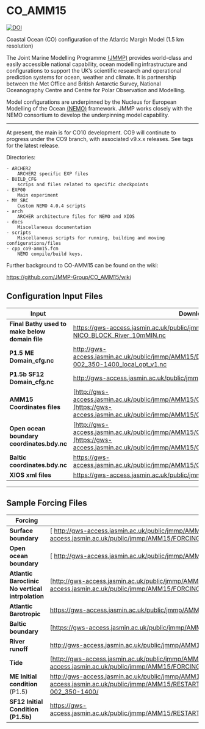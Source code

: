 # CO_AMM15
[![DOI](https://zenodo.org/badge/DOI/10.5281/zenodo.8171688.svg)](https://doi.org/10.5281/zenodo.8171688)

Coastal Ocean (CO) configuration of the Atlantic Margin Model (1.5 km resolution)

The Joint Marine Modelling Programme [(JMMP)](https://www.metoffice.gov.uk/research/approach/collaboration/joint-marine-modelling-programme) provides world-class and easily accessible national capability, ocean modelling infrastructure and configurations to support the UK’s scientific research and operational prediction systems for ocean, weather and climate. It is partnership between the Met Office and British Antarctic Survey, National Oceanography Centre and Centre for Polar Observation and Modelling.

Model configurations are underpinned by the Nucleus for European Modelling of the Ocean [(NEMO)](https://www.nemo-ocean.eu) framework. JMMP works closely with the NEMO consortium to develop the underpinning model capability. 

---

At present, the main is for CO10 development. CO9 will continute to progress under the CO9 branch, with associated v9.x.x releases. See tags for the latest release.

Directories:

    - ARCHER2
        ARCHER2 specific EXP files
    - BUILD_CFG
        scrips and files related to specific checkpoints
	- EXP00
		Main experiment
	- MY_SRC
		Custom NEMO 4.0.4 scripts
	- arch
		ARCHER architecture files for NEMO and XIOS
    - docs
        Miscellaneous documentation
	- scripts
		Miscellaneous scripts for running, building and moving configurations/files
	- cpp_co9-amm15.fcm
		NEMO compile/build keys.

Further background to CO-AMM15 can be found on the wiki:

https://github.com/JMMP-Group/CO_AMM15/wiki

## Configuration Input Files

|  **Input** | **Download Location** |
|-------------- | -------------- |
| **Final Bathy used to make below domain file** | https://gws-access.jasmin.ac.uk/public/jmmp/AMM15/AMM15_BATHY/G-E-G-NICO_BLOCK_River_10mMIN.nc |
| **P1.5**  **ME** **Domain_cfg.nc** | http://gws-access.jasmin.ac.uk/public/jmmp/AMM15/DOMAIN_CFG/domain_cfg_sig9_itr3_MEs_01-002_350-1400_local_opt_v1.nc	 |
| **P1.5b** **SF12** **Domain_cfg.nc** | http://gws-access.jasmin.ac.uk/public/jmmp/AMM15/DOMAIN_CFG/GEG_SF12.nc	 |
| **AMM15 Coordinates files** | [http://gws-access.jasmin.ac.uk/public/jmmp/AMM15/COORDINATES/amm15.coordinates.nc](https://gws-access.jasmin.ac.uk/public/jmmp/AMM15/COORDINATES/amm15.coordinates.nc)	 |
| **Open ocean boundary coordinates.bdy.nc** | [http://gws-access.jasmin.ac.uk/public/jmmp/AMM15/COORDINATES/amm15.bdy.coordinates.rim15.nc](https://gws-access.jasmin.ac.uk/public/jmmp/AMM15/COORDINATES/amm15.bdy.coordinates.rim15.nc)	 |
| **Baltic coordinates.bdy.nc** | https://gws-access.jasmin.ac.uk/public/jmmp/AMM15/COORDINATES/amm15.baltic.bdy.coordinates.nc |
| **XIOS xml files** | https://gws-access.jasmin.ac.uk/public/jmmp/AMM15/XML/ |
---

## Sample Forcing Files

| **Forcing** | **Download Location** |
|-------------- | ------------------|
| **Surface boundary** |[ http://gws-access.jasmin.ac.uk/public/jmmp/AMM15/FORCING/SBC/ERA5/](https://gws-access.jasmin.ac.uk/public/jmmp/AMM15/FORCING/SBC/ERA5/) |
| **Open ocean boundary** |[ http://gws-access.jasmin.ac.uk/public/jmmp/AMM15/FORCING/BDY/](https://gws-access.jasmin.ac.uk/public/jmmp/AMM15/FORCING/BDY/) |
| **Atlantic Baroclinic No vertical intrpolation** | [http://gws-access.jasmin.ac.uk/public/jmmp/AMM15/FORCING/BDY/EXPER_NO_VERT_BDY_SJPZ_A_AND_D/](https://gws-access.jasmin.ac.uk/public/jmmp/AMM15/FORCING/BDY/EXPER_NO_VERT_BDY_SJPZ_A_AND_D/) |
| **Atlantic Barotropic** | https://gws-access.jasmin.ac.uk/public/jmmp/AMM15/FORCING/BDY/SJPZ_A_AND_D_BT/ |
| **Baltic boundary** | [https://gws-access.jasmin.ac.uk/public/jmmp/AMM15/FORCING/BDY/amm15_Baltic/ |
| **River runoff** | http://gws-access.jasmin.ac.uk/public/jmmp/AMM15/FORCING/RIVERS/ |
| **Tide** | [http://gws-access.jasmin.ac.uk/public/jmmp/AMM15/FORCING/TIDES/FES2014/](https://gws-access.jasmin.ac.uk/public/jmmp/AMM15/FORCING/TIDES/FES2014/) |
| **ME Initial condition** (P1.5) | http://gws-access.jasmin.ac.uk/public/jmmp/AMM15/https://gws-access.jasmin.ac.uk/public/jmmp/AMM15/RESTARTS/RESTART_BASED_ONCO7_TO_GEG_NICO_BALTIC_BLOCK_BUT_10M_MIN_RIV_DEP_MEs_01-002_350-1400/
| **SF12 Initial Condition (P1.5b)** | https://gws-access.jasmin.ac.uk/public/jmmp/AMM15/RESTARTS/RESTART_BASED_ONCO7_20040101_TO_GEG_NICO_BALTIC_BLOCK_BUT_10M_MIN_RIV_DEP/ |
